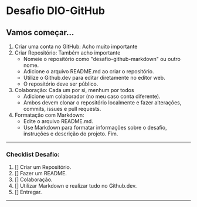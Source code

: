 # Desafio DIO-GitHub
## Vamos começar...
1. Criar uma conta no GitHub: Acho muito importante
2. Criar Repositório: Também acho importante 
     - Nomeie o repositório como "desafio-github-markdown" ou outro nome.
     - Adicione o arquivo README.md ao criar o repositório.
     - Utilize o Github.dev para editar diretamente no editor web.
     - O repositório deve ser público.
3. Colaboração: Cada um por si, menhum por todos
     - Adicione um colaborador (no meu caso conta diferente).
     - Ambos devem clonar o repositório localmente e fazer alterações, commits, issues e pull requests.
4. Formatação com Markdown:
     - Edite o arquivo README.md.
     - Use Markdown para formatar informações sobre o desafio, instruções e descrição do projeto.
Fim.
-----------------------
### Checklist Desafio:
1. [] Criar um Repositório.
2. [] Fazer um README.
3. [] Colaboração.
4. [] Utilizar Markdown e realizar tudo no Github.dev.
5. [] Entregar.
----------------------
